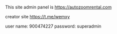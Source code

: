 This site admin panel is   https://autozoomrental.com 

creator site  https://t.me/wemxy


user name:  900474227
password: superadmin
